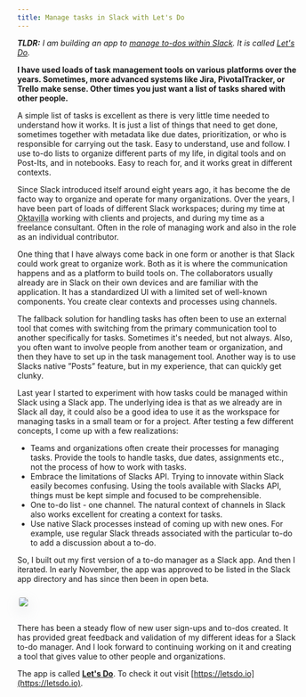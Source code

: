 ```yaml
---
title: Manage tasks in Slack with Let's Do
---
```


<p style="font-size: 14px; font-style: italic;">
<strong>TLDR:</strong> I am building an app to <a href="https://www.letsdo.io">manage to-dos within Slack</a>. It is called <a href="https://www.letsdo.io">Let's Do</a>.
</p>

__I have used loads of task management tools on various platforms over the years. Sometimes, more advanced systems like Jira, PivotalTracker, or Trello make sense. Other times you just want a list of tasks shared with other people.__

A simple list of tasks is excellent as there is very little time needed to understand how it works. It is just a list of things that need to get done, sometimes together with metadata like due dates, prioritization, or who is responsible for carrying out the task. Easy to understand, use and follow. 
I use to-do lists to organize different parts of my life, in digital tools and on Post-Its, and in notebooks. Easy to reach for, and it works great in different contexts.

Since Slack introduced itself around eight years ago, it has become the de facto way to organize and operate for many organizations. Over the years, I have been part of loads of different Slack workspaces; during my time at <abbr title="a design agency I ran together with a couple of other people for ten years">Oktavilla</abbr> working with clients and projects, and during my time as a freelance consultant. Often in the role of managing work and also in the role as an individual contributor.

One thing that I have always come back in one form or another is that Slack could work great to organize work. Both as it is where the communication happens and as a platform to build tools on. The collaborators usually already are in Slack on their own devices and are familiar with the application. It has a standardized UI with a limited set of well-known components. You create clear contexts and processes using channels. 

The fallback solution for handling tasks has often been to use an external tool that comes with switching from the primary communication tool to another specifically for tasks. Sometimes it's needed, but not always. Also, you often want to involve people from another team or organization, and then they have to set up in the task management tool. Another way is to use Slacks native ”Posts” feature, but in my experience, that can quickly get clunky.

Last year I started to experiment with how tasks could be managed within Slack using a Slack app. The underlying idea is that as we already are in Slack all day, it could also be a good idea to use it as the workspace for managing tasks in a small team or for a project. After testing a few different concepts, I come up with a few realizations:
- Teams and organizations often create their processes for managing tasks. Provide the tools to handle tasks, due dates, assignments etc., not the process of how to work with tasks. 
- Embrace the limitations of Slacks API. Trying to innovate within Slack easily becomes confusing. Using the tools available with Slacks API, things must be kept simple and focused to be comprehensible.
- One to-do list - one channel. The natural context of channels in Slack also works excellent for creating a context for tasks. 
- Use native Slack processes instead of coming up with new ones. For example, use regular Slack threads associated with the particular to-do to add a discussion about a to-do. 

So, I built out my first version of a to-do manager as a Slack app. And then I iterated. In early November, the app was approved to be listed in the Slack app directory and has since then been in open beta. 


<img src="https://dcq3fmhnv6rly.cloudfront.net/assets/app-home-f6b2b8246eb9694a80a533535ac2560a22e599e60422548b762fdc3b959821c6.png" style="border: 1px solid #eee; border-radius: 0.25rem; box-shadow: rgba(149, 157, 165, 0.2) 0px 8px 24px; margin: 10px 2px 15px 2px;">

There has been a steady flow of new user sign-ups and to-dos created. It has provided great feedback and validation of my different ideas for a Slack to-do manager. And I look forward to continuing working on it and creating a tool that gives value to other people and organizations.


The app is called __[Let's Do](https://letsdo.io)__. To check it out visit [https://letsdo.io](https://letsdo.io). 
